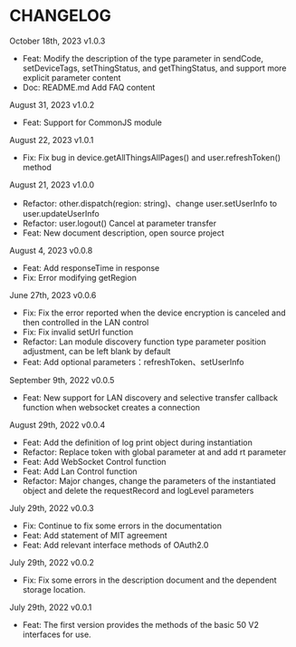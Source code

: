 # CHANGELOG

October 18th, 2023 v1.0.3

- Feat: Modify the description of the type parameter in sendCode, setDeviceTags, setThingStatus, and getThingStatus, and support more explicit parameter content
- Doc: README.md Add FAQ content

August 31, 2023 v1.0.2

- Feat: Support for CommonJS module

August 22, 2023 v1.0.1

- Fix: Fix bug in device.getAllThingsAllPages() and user.refreshToken() method

August 21, 2023 v1.0.0

- Refactor: other.dispatch(region: string)、change user.setUserInfo to user.updateUserInfo
- Refactor: user.logout() Cancel at parameter transfer
- Feat: New document description, open source project

August 4, 2023 v0.0.8

- Feat: Add responseTime in response
- Fix: Error modifying getRegion

June 27th, 2023 v0.0.6

- Fix: Fix the error reported when the device encryption is canceled and then controlled in the LAN control
- Fix: Fix invalid setUrl function
- Refactor: Lan module discovery function type parameter position adjustment, can be left blank by default
- Feat: Add optional parameters：refreshToken、setUserInfo

September 9th, 2022 v0.0.5

- Feat: New support for LAN discovery and selective transfer callback function when websocket creates a connection

August 29th, 2022 v0.0.4

- Feat: Add the definition of log print object during instantiation
- Refactor: Replace token with global parameter at and add rt parameter
- Feat: Add WebSocket Control function
- Feat: Add Lan Control function
- Refactor: Major changes, change the parameters of the instantiated object and delete the requestRecord and logLevel parameters

July 29th, 2022 v0.0.3

- Fix: Continue to fix some errors in the documentation
- Feat: Add statement of MIT agreement
- Feat: Add relevant interface methods of OAuth2.0

July 29th, 2022 v0.0.2

- Fix: Fix some errors in the description document and the dependent storage location.

July 29th, 2022 v0.0.1

- Feat: The first version provides the methods of the basic 50 V2 interfaces for use.